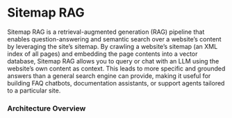 # Sitemap RAG #

Sitemap RAG is a retrieval-augmented generation (RAG) pipeline that enables question-answering and semantic search over a website’s content by leveraging the site’s sitemap. By crawling a website’s sitemap (an XML index of all pages) and embedding the page contents into a vector database, Sitemap RAG allows you to query or chat with an LLM using the website’s own content as context. This leads to more specific and grounded answers than a general search engine can provide, making it useful for building FAQ chatbots, documentation assistants, or support agents tailored to a particular site.

### Architecture Overview ###
